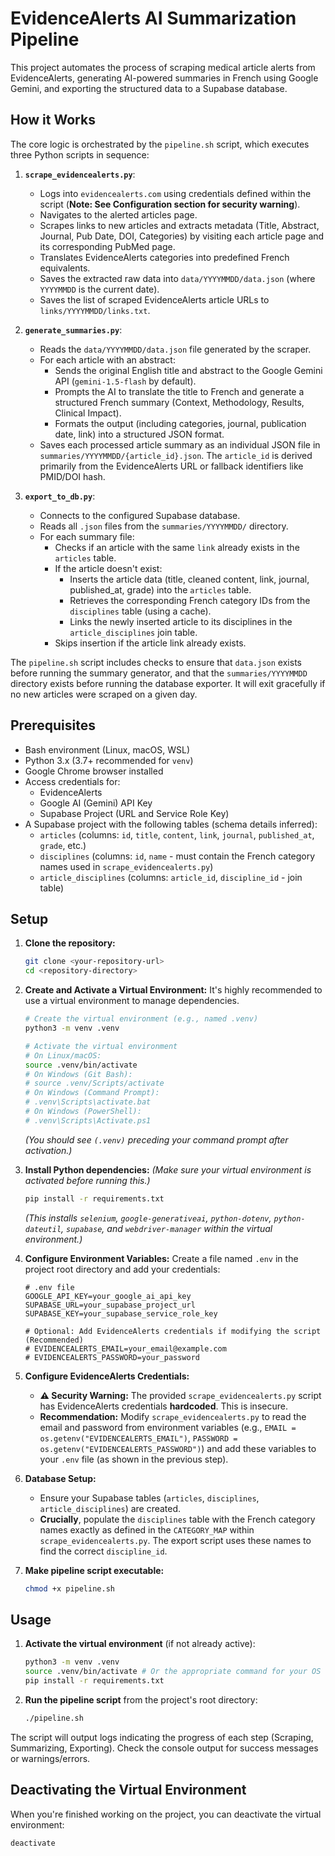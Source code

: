# EvidenceAlerts AI Summarization Pipeline

This project automates the process of scraping medical article alerts from EvidenceAlerts, generating AI-powered summaries in French using Google Gemini, and exporting the structured data to a Supabase database.

## How it Works

The core logic is orchestrated by the `pipeline.sh` script, which executes three Python scripts in sequence:

1.  **`scrape_evidencealerts.py`**:
    *   Logs into `evidencealerts.com` using credentials defined within the script (**Note: See Configuration section for security warning**).
    *   Navigates to the alerted articles page.
    *   Scrapes links to new articles and extracts metadata (Title, Abstract, Journal, Pub Date, DOI, Categories) by visiting each article page and its corresponding PubMed page.
    *   Translates EvidenceAlerts categories into predefined French equivalents.
    *   Saves the extracted raw data into `data/YYYYMMDD/data.json` (where `YYYYMMDD` is the current date).
    *   Saves the list of scraped EvidenceAlerts article URLs to `links/YYYYMMDD/links.txt`.

2.  **`generate_summaries.py`**:
    *   Reads the `data/YYYYMMDD/data.json` file generated by the scraper.
    *   For each article with an abstract:
        *   Sends the original English title and abstract to the Google Gemini API (`gemini-1.5-flash` by default).
        *   Prompts the AI to translate the title to French and generate a structured French summary (Context, Methodology, Results, Clinical Impact).
        *   Formats the output (including categories, journal, publication date, link) into a structured JSON format.
    *   Saves each processed article summary as an individual JSON file in `summaries/YYYYMMDD/{article_id}.json`. The `article_id` is derived primarily from the EvidenceAlerts URL or fallback identifiers like PMID/DOI hash.

3.  **`export_to_db.py`**:
    *   Connects to the configured Supabase database.
    *   Reads all `.json` files from the `summaries/YYYYMMDD/` directory.
    *   For each summary file:
        *   Checks if an article with the same `link` already exists in the `articles` table.
        *   If the article doesn't exist:
            *   Inserts the article data (title, cleaned content, link, journal, published_at, grade) into the `articles` table.
            *   Retrieves the corresponding French category IDs from the `disciplines` table (using a cache).
            *   Links the newly inserted article to its disciplines in the `article_disciplines` join table.
        *   Skips insertion if the article link already exists.

The `pipeline.sh` script includes checks to ensure that `data.json` exists before running the summary generator, and that the `summaries/YYYYMMDD` directory exists before running the database exporter. It will exit gracefully if no new articles were scraped on a given day.

## Prerequisites

*   Bash environment (Linux, macOS, WSL)
*   Python 3.x (3.7+ recommended for `venv`)
*   Google Chrome browser installed
*   Access credentials for:
    *   EvidenceAlerts
    *   Google AI (Gemini) API Key
    *   Supabase Project (URL and Service Role Key)
*   A Supabase project with the following tables (schema details inferred):
    *   `articles` (columns: `id`, `title`, `content`, `link`, `journal`, `published_at`, `grade`, etc.)
    *   `disciplines` (columns: `id`, `name` - must contain the French category names used in `scrape_evidencealerts.py`)
    *   `article_disciplines` (columns: `article_id`, `discipline_id` - join table)

## Setup

1.  **Clone the repository:**
    ```bash
    git clone <your-repository-url>
    cd <repository-directory>
    ```

2.  **Create and Activate a Virtual Environment:**
    It's highly recommended to use a virtual environment to manage dependencies.
    ```bash
    # Create the virtual environment (e.g., named .venv)
    python3 -m venv .venv

    # Activate the virtual environment
    # On Linux/macOS:
    source .venv/bin/activate
    # On Windows (Git Bash):
    # source .venv/Scripts/activate
    # On Windows (Command Prompt):
    # .venv\Scripts\activate.bat
    # On Windows (PowerShell):
    # .venv\Scripts\Activate.ps1
    ```
    *(You should see `(.venv)` preceding your command prompt after activation.)*

3.  **Install Python dependencies:**
    *(Make sure your virtual environment is activated before running this.)*
    ```bash
    pip install -r requirements.txt
    ```
    *(This installs `selenium`, `google-generativeai`, `python-dotenv`, `python-dateutil`, `supabase`, and `webdriver-manager` within the virtual environment.)*

4.  **Configure Environment Variables:**
    Create a file named `.env` in the project root directory and add your credentials:
    ```dotenv
    # .env file
    GOOGLE_API_KEY=your_google_ai_api_key
    SUPABASE_URL=your_supabase_project_url
    SUPABASE_KEY=your_supabase_service_role_key

    # Optional: Add EvidenceAlerts credentials if modifying the script (Recommended)
    # EVIDENCEALERTS_EMAIL=your_email@example.com
    # EVIDENCEALERTS_PASSWORD=your_password
    ```

5.  **Configure EvidenceAlerts Credentials:**
    *   **⚠️ Security Warning:** The provided `scrape_evidencealerts.py` script has EvidenceAlerts credentials **hardcoded**. This is insecure.
    *   **Recommendation:** Modify `scrape_evidencealerts.py` to read the email and password from environment variables (e.g., `EMAIL = os.getenv("EVIDENCEALERTS_EMAIL")`, `PASSWORD = os.getenv("EVIDENCEALERTS_PASSWORD")`) and add these variables to your `.env` file (as shown in the previous step).

6.  **Database Setup:**
    *   Ensure your Supabase tables (`articles`, `disciplines`, `article_disciplines`) are created.
    *   **Crucially**, populate the `disciplines` table with the French category names exactly as defined in the `CATEGORY_MAP` within `scrape_evidencealerts.py`. The export script uses these names to find the correct `discipline_id`.

7.  **Make pipeline script executable:**
    ```bash
    chmod +x pipeline.sh
    ```

## Usage

1.  **Activate the virtual environment** (if not already active):
    ```bash
    python3 -m venv .venv
    source .venv/bin/activate # Or the appropriate command for your OS
    pip install -r requirements.txt
    ```
2.  **Run the pipeline script** from the project's root directory:
    ```bash
    ./pipeline.sh
    ```

The script will output logs indicating the progress of each step (Scraping, Summarizing, Exporting). Check the console output for success messages or warnings/errors.

## Deactivating the Virtual Environment

When you're finished working on the project, you can deactivate the virtual environment:
```bash
deactivate